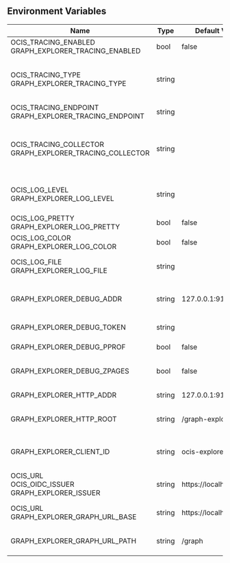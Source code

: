 ## Environment Variables

| Name | Type | Default Value | Description |
|------|------|---------------|-------------|
| OCIS_TRACING_ENABLED<br/>GRAPH_EXPLORER_TRACING_ENABLED | bool | false | Activates tracing.|
| OCIS_TRACING_TYPE<br/>GRAPH_EXPLORER_TRACING_TYPE | string |  | The type of tracing. Defaults to "", which is the same as "jaeger". Allowed tracing types are "jaeger" and "" as of now.|
| OCIS_TRACING_ENDPOINT<br/>GRAPH_EXPLORER_TRACING_ENDPOINT | string |  | The endpoint of the tracing agent.|
| OCIS_TRACING_COLLECTOR<br/>GRAPH_EXPLORER_TRACING_COLLECTOR | string |  | The HTTP endpoint for sending spans directly to a collector, i.e. http://jaeger-collector:14268/api/traces. Only used if the tracing endpoint is unset.|
| OCIS_LOG_LEVEL<br/>GRAPH_EXPLORER_LOG_LEVEL | string |  | The log level. Valid values are: "panic", "fatal", "error", "warn", "info", "debug", "trace".|
| OCIS_LOG_PRETTY<br/>GRAPH_EXPLORER_LOG_PRETTY | bool | false | Activates pretty log output.|
| OCIS_LOG_COLOR<br/>GRAPH_EXPLORER_LOG_COLOR | bool | false | Activates colorized log output.|
| OCIS_LOG_FILE<br/>GRAPH_EXPLORER_LOG_FILE | string |  | The path to the log file. Activates logging to this file if set.|
| GRAPH_EXPLORER_DEBUG_ADDR | string | 127.0.0.1:9136 | Bind address of the debug server, where metrics, health, config and debug endpoints will be exposed.|
| GRAPH_EXPLORER_DEBUG_TOKEN | string |  | Token to secure the metrics endpoint.|
| GRAPH_EXPLORER_DEBUG_PPROF | bool | false | Enables pprof, which can be used for profiling.|
| GRAPH_EXPLORER_DEBUG_ZPAGES | bool | false | Enables zpages, which can be used for collecting and viewing in-memory traces.|
| GRAPH_EXPLORER_HTTP_ADDR | string | 127.0.0.1:9135 | The bind address of the HTTP service.|
| GRAPH_EXPLORER_HTTP_ROOT | string | /graph-explorer | Subdirectory that serves as the root for this HTTP service.|
| GRAPH_EXPLORER_CLIENT_ID | string | ocis-explorer.js | OIDC client ID the graph explorer uses. This client needs to be set up in your IDP.|
| OCIS_URL<br/>OCIS_OIDC_ISSUER<br/>GRAPH_EXPLORER_ISSUER | string | https://localhost:9200 | URL of the OIDC issuer. It defaults to URL of the builtin IDP.|
| OCIS_URL<br/>GRAPH_EXPLORER_GRAPH_URL_BASE | string | https://localhost:9200 | Base URL where the graph explorer is reachable for users.|
| GRAPH_EXPLORER_GRAPH_URL_PATH | string | /graph | URL path where the graph explorer is reachable for users.|